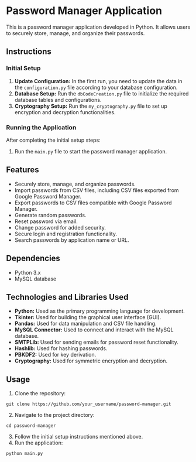 <!DOCTYPE html>
<html lang="en">
<head>
  <meta charset="UTF-8">
  <meta name="viewport" content="width=device-width, initial-scale=1.0">
</head>
<body>

  <h1>Password Manager Application</h1>

  <p>This is a password manager application developed in Python. It allows users to securely store, manage, and organize their passwords.</p>

  <h2>Instructions</h2>

  <h3>Initial Setup</h3>

  <ol>
    <li><strong>Update Configuration:</strong> In the first run, you need to update the data in the <code>configuration.py</code> file according to your database configuration.</li>
    <li><strong>Database Setup:</strong> Run the <code>dbCodeCreation.py</code> file to initialize the required database tables and configurations.</li>
    <li><strong>Cryptography Setup:</strong> Run the <code>my_cryptography.py</code> file to set up encryption and decryption functionalities.</li>
  </ol>

  <h3>Running the Application</h3>

  <p>After completing the initial setup steps:</p>

  <ol>
    <li>Run the <code>main.py</code> file to start the password manager application.</li>
  </ol>

  <h2>Features</h2>

  <ul>
    <li>Securely store, manage, and organize passwords.</li>
    <li>Import passwords from CSV files, including CSV files exported from Google Password Manager.</li>
    <li>Export passwords to CSV files compatible with Google Password Manager.</li>
    <li>Generate random passwords.</li>
    <li>Reset password via email.</li>
    <li>Change password for added security.</li>
    <li>Secure login and registration functionality.</li>
    <li>Search passwords by application name or URL.</li>
  </ul>

  <h2>Dependencies</h2>

  <ul>
    <li>Python 3.x</li>
    <li>MySQL database</li>
  </ul>

  <h2>Technologies and Libraries Used</h2>

  <ul>
    <li><strong>Python:</strong> Used as the primary programming language for development.</li>
    <li><strong>Tkinter:</strong> Used for building the graphical user interface (GUI).</li>
    <li><strong>Pandas:</strong> Used for data manipulation and CSV file handling.</li>
    <li><strong>MySQL Connector:</strong> Used to connect and interact with the MySQL database.</li>
    <li><strong>SMTPLib:</strong> Used for sending emails for password reset functionality.</li>
    <li><strong>Hashlib:</strong> Used for hashing passwords.</li>
    <li><strong>PBKDF2:</strong> Used for key derivation.</li>
    <li><strong>Cryptography:</strong> Used for symmetric encryption and decryption.</li>
  </ul>

  <h2>Usage</h2>

  <ol>
    <li>Clone the repository:</li>
  </ol>

  <pre><code>git clone https://github.com/your_username/password-manager.git</code></pre>

  <ol start="2">
    <li>Navigate to the project directory:</li>
  </ol>

  <pre><code>cd password-manager</code></pre>

  <ol start="3">
    <li>Follow the initial setup instructions mentioned above.</li>
    <li>Run the application:</li>
  </ol>

  <pre><code>python main.py</code></pre>


</body>
</html>